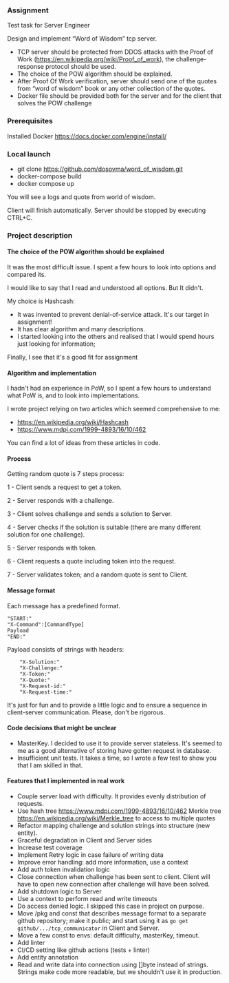 ### Assignment

Test task for Server Engineer

Design and implement “Word of Wisdom” tcp server.
- TCP server should be protected from DDOS attacks with the Proof of Work (https://en.wikipedia.org/wiki/Proof_of_work),
the challenge-response protocol should be used.
- The choice of the POW algorithm should be explained.
- After Proof Of Work verification, server should send one of the quotes from “word of wisdom” book or any other
collection of the quotes.
- Docker file should be provided both for the server and for the client that solves the POW challenge

### Prerequisites

Installed Docker https://docs.docker.com/engine/install/

### Local launch

- git clone https://github.com/dosovma/word_of_wisdom.git
- docker-compose build
- docker compose up

You will see a logs and quote from world of wisdom.

Client will finish automatically. Server should be stopped by executing CTRL+C.

### Project description

#### The choice of the POW algorithm should be explained

It was the most difficult issue. I spent a few hours to look into options and compared its.

I would like to say that I read and understood all options. But It didn't.

My choice is Hashcash:

- It was invented to prevent denial-of-service attack. It's our target in assignment!
- It has clear algorithm and many descriptions.
- I started looking into the others and realised that I would spend hours just looking for information;

Finally, I see that it's a good fit for assignment

#### Algorithm and implementation

I hadn't had an experience in PoW, so I spent a few hours to understand what PoW is, and to look into implementations.

I wrote project relying on two articles which seemed comprehensive to me:

- https://en.wikipedia.org/wiki/Hashcash
- https://www.mdpi.com/1999-4893/16/10/462

You can find a lot of ideas from these articles in code.

#### Process

Getting random quote is 7 steps process:

1 - Client sends a request to get a token.

2 - Server responds with a challenge.

3 - Client solves challenge and sends a solution to Server.

4 - Server checks if the solution is suitable (there are many different solution for one challenge).

5 - Server responds with token.

6 - Client requests a quote including token into the request.

7 - Server validates token; and a random quote is sent to Client.

#### Message format

Each message has a predefined format.

```text
"START:"
"X-Command":[CommandType]
Payload
"END:"
```

Payload consists of strings with headers:

```text
	"X-Solution:"
	"X-Challenge:"
	"X-Token:"
	"X-Quote:"
	"X-Request-id:"
	"X-Request-time:"
```

It's just for fun and to provide a little logic and to ensure a sequence in client-server communication.
Please, don't be rigorous.

#### Code decisions that might be unclear

- MasterKey. I decided to use it to provide server stateless. It's seemed to me as a good alternative of storing have
  gotten request in database.
- Insufficient unit tests. It takes a time, so I wrote a few test to show you that I am skilled in that.

#### Features that I implemented in real work

- Couple server load with difficulty. It provides evenly distribution of requests.
- Use hash tree https://www.mdpi.com/1999-4893/16/10/462 Merkle tree https://en.wikipedia.org/wiki/Merkle_tree to access
  to
  multiple quotes
- Refactor mapping challenge and solution strings into structure (new entity).
- Graceful degradation in Client and Server sides
- Increase test coverage
- Implement Retry logic in case failure of writing data
- Improve error handling: add more information, use a context
- Add auth token invalidation logic
- Close connection when challenge has been sent to client. Client will have to open new connection after challenge will
  have been solved.
- Add shutdown logic to Server
- Use a context to perform read and write timeouts
- Do access denied logic. I skipped this case in project on purpose.
- Move /pkg and const that describes message format to a separate github repository; make it public; and start using it
  as `go get github/.../tcp_communicator` in Client and Server.
- Move a few const to envs: default difficulty, masterKey, timeout.
- Add linter
- CI/CD setting like github actions (tests + linter)
- Add entity annotation
- Read and write data into connection using []byte instead of strings. Strings make code more readable, but we shouldn't use it in production.  
